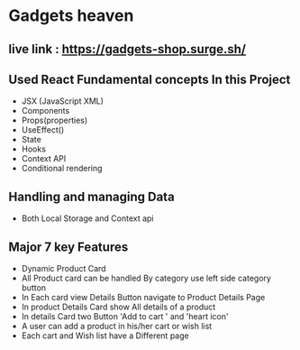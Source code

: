 # Gadgets heaven
## live link : https://gadgets-shop.surge.sh/

##  Used React Fundamental concepts In this Project

* JSX (JavaScript XML)
* Components
* Props(properties)
* UseEffect()
* State
* Hooks
* Context API
* Conditional rendering

## Handling and managing Data 
* Both Local Storage and Context api

## Major 7 key Features

* Dynamic Product Card 
* All Product card can be handled By category use left side category button
* In Each card view Details Button navigate to Product Details Page
* In product Details Card   show All details of a product 
* In details Card  two Button 'Add to cart ' and 'heart icon' 
* A user can add a product in his/her cart or wish list
* Each cart and Wish list have a Different page 
